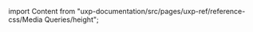 
import Content from "uxp-documentation/src/pages/uxp-ref/reference-css/Media Queries/height";

<Content query="product=xd"/>
